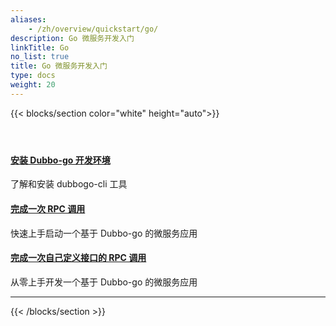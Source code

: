 ```yaml
---
aliases:
    - /zh/overview/quickstart/go/
description: Go 微服务开发入门
linkTitle: Go
no_list: true
title: Go 微服务开发入门
type: docs
weight: 20
---
```




{{< blocks/section color="white" height="auto">}}
<div class="td-content list-page">
    <div class="lead"></div><header class="article-meta">
    </header><div class="row">
    <div class="col-sm col-md-6 mb-4">
        <div class="h-100 card shadow" href="#">
            <div class="card-body">
                <h4 class="card-title">
                     <a href='{{< relref "./install" >}}'>安装 Dubbo-go 开发环境</a>
                </h4>
                <p>了解和安装 dubbogo-cli 工具</p>
            </div>
        </div>
    </div>
    <div class="col-sm col-md-6 mb-4">
        <div class="h-100 card shadow" href="#">
            <div class="card-body">
                <h4 class="card-title">
                     <a href='{{< relref "./quickstart_triple" >}}'>完成一次 RPC 调用</a>
                </h4>
                <p>快速上手启动一个基于 Dubbo-go 的微服务应用</p>
            </div>
        </div>
    </div>
    <div class="col-sm col-md-6 mb-4">
        <div class="h-100 card shadow" href="#">
            <div class="card-body">
                <h4 class="card-title">
                     <a href='{{< relref "./quickstart_triple_with_customize" >}}'>完成一次自己定义接口的 RPC 调用</a>
                </h4>
                <p>从零上手开发一个基于 Dubbo-go 的微服务应用</p>
            </div>
        </div>
    </div>
</div>
<hr>
</div>

{{< /blocks/section >}}